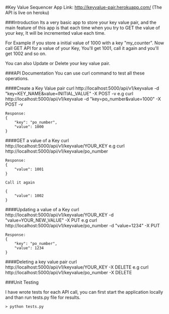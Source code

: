 #Key Value Sequencer App
Link: http://keyvalue-pair.herokuapp.com/ (The API is live on heroku)

###Introduction
Its a very basic app to store your key value pair, and the main feature of this app is that each time when you try to GET the value of your key, It will be incremented value each time.

For Example if you store a initial value of 1000 with a key "my_counter". Now call GET API for a value of your Key, You'll get 1001, call it again and you'll get 1002 and so on.

You can also Update or Delete your key value pair.


###API Documentation
You can use curl command to test all these operations.

####Create a Key Value pair
	curl http://localhost:5000/api/v1/keyvalue -d "key=KEY_NAME&value=INITIAL_VALUE" -X POST -v
	e.g
	curl http://localhost:5000/api/v1/keyvalue -d "key=po_number&value=1000" -X POST -v

	Response:
	{
	    "key": "po_number", 
	    "value": 1000
	}

####GET a value of a Key
	curl http://localhost:5000/api/v1/keyvalue/YOUR_KEY
	e.g
	curl http://localhost:5000/api/v1/keyvalue/po_number

	Response:
	{
		"value": 1001
	}

	Call it again

	{
		"value": 1002
	}	

####Updating a value of a Key
	curl http://localhost:5000/api/v1/keyvalue/YOUR_KEY -d "value=YOUR_NEW_VALUE" -X PUT
	e.g
	curl http://localhost:5000/api/v1/keyvalue/po_number -d "value=1234" -X PUT

	Response:
	{
		"key": "po_number",
		"value": 1234
	}
	
####Deleting a key value pair
	curl http://localhost:5000/api/v1/keyvalue/YOUR_KEY -X DELETE
	e.g
	curl http://localhost:5000/api/v1/keyvalue/po_number -X DELETE


###Unit Testing

I have wrote tests for each API call, you can first start the application locally and than run tests.py file for results.

	> python tests.py 
